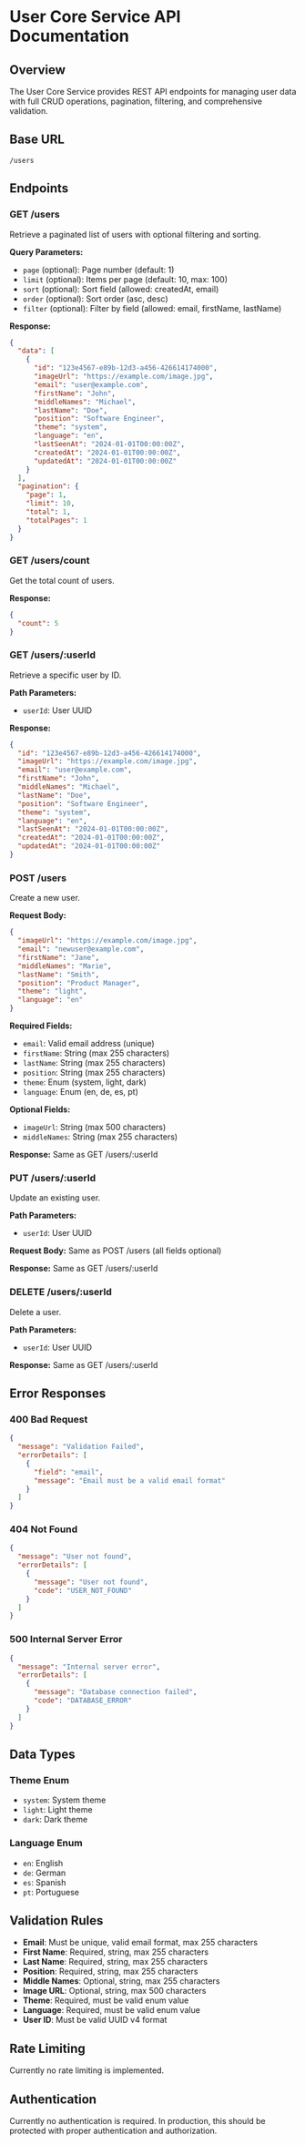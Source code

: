 # User Core Service API Documentation

## Overview

The User Core Service provides REST API endpoints for managing user data with full CRUD operations, pagination, filtering, and comprehensive validation.

## Base URL

```
/users
```

## Endpoints

### GET /users

Retrieve a paginated list of users with optional filtering and sorting.

**Query Parameters:**
- `page` (optional): Page number (default: 1)
- `limit` (optional): Items per page (default: 10, max: 100)
- `sort` (optional): Sort field (allowed: createdAt, email)
- `order` (optional): Sort order (asc, desc)
- `filter` (optional): Filter by field (allowed: email, firstName, lastName)

**Response:**
```json
{
  "data": [
    {
      "id": "123e4567-e89b-12d3-a456-426614174000",
      "imageUrl": "https://example.com/image.jpg",
      "email": "user@example.com",
      "firstName": "John",
      "middleNames": "Michael",
      "lastName": "Doe",
      "position": "Software Engineer",
      "theme": "system",
      "language": "en",
      "lastSeenAt": "2024-01-01T00:00:00Z",
      "createdAt": "2024-01-01T00:00:00Z",
      "updatedAt": "2024-01-01T00:00:00Z"
    }
  ],
  "pagination": {
    "page": 1,
    "limit": 10,
    "total": 1,
    "totalPages": 1
  }
}
```

### GET /users/count

Get the total count of users.

**Response:**
```json
{
  "count": 5
}
```

### GET /users/:userId

Retrieve a specific user by ID.

**Path Parameters:**
- `userId`: User UUID

**Response:**
```json
{
  "id": "123e4567-e89b-12d3-a456-426614174000",
  "imageUrl": "https://example.com/image.jpg",
  "email": "user@example.com",
  "firstName": "John",
  "middleNames": "Michael",
  "lastName": "Doe",
  "position": "Software Engineer",
  "theme": "system",
  "language": "en",
  "lastSeenAt": "2024-01-01T00:00:00Z",
  "createdAt": "2024-01-01T00:00:00Z",
  "updatedAt": "2024-01-01T00:00:00Z"
}
```

### POST /users

Create a new user.

**Request Body:**
```json
{
  "imageUrl": "https://example.com/image.jpg",
  "email": "newuser@example.com",
  "firstName": "Jane",
  "middleNames": "Marie",
  "lastName": "Smith",
  "position": "Product Manager",
  "theme": "light",
  "language": "en"
}
```

**Required Fields:**
- `email`: Valid email address (unique)
- `firstName`: String (max 255 characters)
- `lastName`: String (max 255 characters)
- `position`: String (max 255 characters)
- `theme`: Enum (system, light, dark)
- `language`: Enum (en, de, es, pt)

**Optional Fields:**
- `imageUrl`: String (max 500 characters)
- `middleNames`: String (max 255 characters)

**Response:** Same as GET /users/:userId

### PUT /users/:userId

Update an existing user.

**Path Parameters:**
- `userId`: User UUID

**Request Body:** Same as POST /users (all fields optional)

**Response:** Same as GET /users/:userId

### DELETE /users/:userId

Delete a user.

**Path Parameters:**
- `userId`: User UUID

**Response:** Same as GET /users/:userId

## Error Responses

### 400 Bad Request
```json
{
  "message": "Validation Failed",
  "errorDetails": [
    {
      "field": "email",
      "message": "Email must be a valid email format"
    }
  ]
}
```

### 404 Not Found
```json
{
  "message": "User not found",
  "errorDetails": [
    {
      "message": "User not found",
      "code": "USER_NOT_FOUND"
    }
  ]
}
```

### 500 Internal Server Error
```json
{
  "message": "Internal server error",
  "errorDetails": [
    {
      "message": "Database connection failed",
      "code": "DATABASE_ERROR"
    }
  ]
}
```

## Data Types

### Theme Enum
- `system`: System theme
- `light`: Light theme
- `dark`: Dark theme

### Language Enum
- `en`: English
- `de`: German
- `es`: Spanish
- `pt`: Portuguese

## Validation Rules

- **Email**: Must be unique, valid email format, max 255 characters
- **First Name**: Required, string, max 255 characters
- **Last Name**: Required, string, max 255 characters
- **Position**: Required, string, max 255 characters
- **Middle Names**: Optional, string, max 255 characters
- **Image URL**: Optional, string, max 500 characters
- **Theme**: Required, must be valid enum value
- **Language**: Required, must be valid enum value
- **User ID**: Must be valid UUID v4 format

## Rate Limiting

Currently no rate limiting is implemented.

## Authentication

Currently no authentication is required. In production, this should be protected with proper authentication and authorization. 